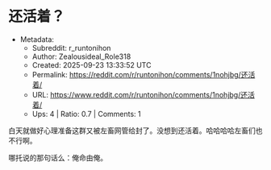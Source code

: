 # 还活着？

- Metadata:
  - Subreddit: r_runtonihon
  - Author: Zealousideal_Role318
  - Created: 2025-09-23 13:33:52 UTC
  - Permalink: https://reddit.com/r/runtonihon/comments/1nohjbg/还活着/
  - URL: https://www.reddit.com/r/runtonihon/comments/1nohjbg/还活着/
  - Ups: 4 | Ratio: 0.7 | Comments: 1


白天就做好心理准备这群又被左畜网管给封了。没想到还活着。哈哈哈哈左畜们也不行啊。

哪托说的那句话么：俺命由俺。

